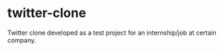 # twitter-clone
Twitter clone developed as a test project for an internship/job at certain company.
